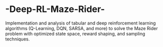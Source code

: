 # -Deep-RL-Maze-Rider-
Implementation and analysis of tabular and deep reinforcement learning algorithms (Q-Learning, DQN, SARSA, and more) to solve the Maze Rider problem with optimized state space, reward shaping, and sampling techniques.
